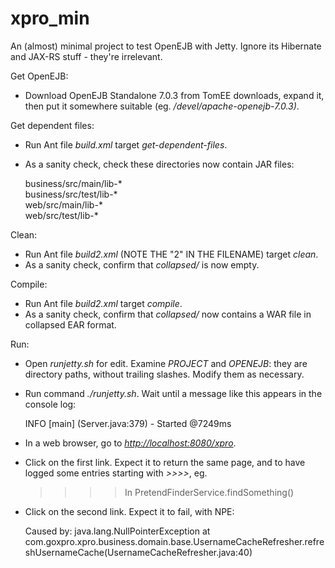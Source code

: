 # xpro_min
An (almost) minimal project to test OpenEJB with Jetty. Ignore its Hibernate and JAX-RS stuff - they're irrelevant.

Get OpenEJB:
- Download OpenEJB Standalone 7.0.3 from TomEE downloads, expand it, then put it somewhere suitable (eg. _/devel/apache-openejb-7.0.3)_.

Get dependent files:
- Run Ant file _build.xml_ target _get-dependent-files_.  
- As a sanity check, check these directories now contain JAR files:  

	business/src/main/lib-*  
	business/src/test/lib-*  
	web/src/main/lib-*  
	web/src/test/lib-*  

Clean:
- Run Ant file _build2.xml_ (NOTE THE "2" IN THE FILENAME) target _clean_.   
- As a sanity check, confirm that _collapsed/_ is now empty.  

Compile:
- Run Ant file _build2.xml_ target _compile_.  
- As a sanity check, confirm that _collapsed/_ now contains a WAR file in collapsed EAR format.  

Run:
- Open _runjetty.sh_ for edit. Examine _PROJECT_ and _OPENEJB_: they are directory paths, without trailing slashes. Modify them as necessary.
- Run command _./runjetty.sh_. Wait until a message like this appears in the console log:  

	INFO [main] (Server.java:379) - Started @7249ms

- In a web browser, go to <a href="http://localhost:8080/xpro">_http://localhost:8080/xpro_</a>.
- Click on the first link. Expect it to return the same page, and to have logged some entries starting with _>>>>_, eg.  

	>>>> In PretendFinderService.findSomething()

- Click on the second link. Expect it to fail, with NPE:  

	Caused by: java.lang.NullPointerException
		at com.goxpro.xpro.business.domain.base.UsernameCacheRefresher.refreshUsernameCache(UsernameCacheRefresher.java:40)

 
